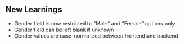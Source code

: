 ## New Learnings
- Gender field is now restricted to "Male" and "Female" options only
- Gender field can be left blank if unknown
- Gender values are case-normalized between frontend and backend